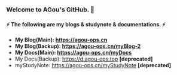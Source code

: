 ### Welcome to AGou's GitHub. 👋

#### ⚡ The following are my blogs & studynote & documentations. ⚡ 

- **My Blog(Main): https://agou-ops.cn**
- **My Blog(Backup): https://agou-ops.cn/myBlog-2**
- **My Docs(Main): https://agou-ops.cn/myDocs**
- My Docs(Backup): https://d.agou-ops.top **[deprecated]**
- myStudyNote: https://agou-ops.cn/myStudyNote **[deprecated]**

<!--
**AGou-ops/AGou-ops** is a ✨ _special_ ✨ repository because its `README.md` (this file) appears on your GitHub profile.

Here are some ideas to get you started:

- 🔭 I’m currently working on ...
- 🌱 I’m currently learning ...
- 👯 I’m looking to collaborate on ...
- 🤔 I’m looking for help with ...
- 💬 Ask me about ...
- 📫 How to reach me: ...
- 😄 Pronouns: ...
- ⚡ Fun fact: ...
-->
